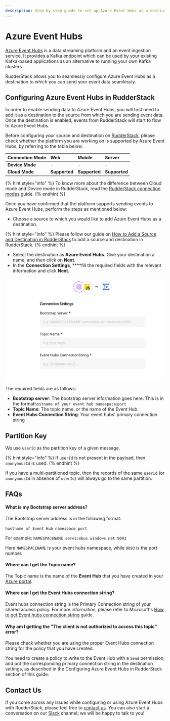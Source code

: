 ```yaml
---
description: Step-by-step guide to set up Azure Event Hubs as a destination in RudderStack
---
```


# Azure Event Hubs

[Azure Event Hubs](https://docs.microsoft.com/en-us/azure/event-hubs/) is a data streaming platform and an event ingestion service. It provides a Kafka endpoint which can be used by your existing Kafka-based applications as an alternative to running your own Kafka clusters.

RudderStack allows you to seamlessly configure Azure Event Hubs as a destination to which you can send your event data seamlessly.

## Configuring Azure Event Hubs in RudderStack

In order to enable sending data to Azure Event Hubs, you will first need to add it as a destination to the source from which you are sending event data. Once the destination is enabled, events from RudderStack will start to flow to Azure Event Hubs. 

Before configuring your source and destination on [RudderStack](https://app.rudderstack.com/), please check whether the platform you are working on is supported by Azure Event Hubs, by referring to the table below:

| **Connection Mode** | **Web** | **Mobile** | **Server** |
| :--- | :--- | :--- | :--- |
| **Device Mode** | - | - | - |
| **Cloud Mode** | **Supported** | **Supported** | **Supported** |

{% hint style="info" %}
 To know more about the difference between Cloud mode and Device mode in RudderStack, read the [RudderStack connection modes](https://docs.rudderstack.com/get-started/rudderstack-connection-modes) guide.
{% endhint %}

Once you have confirmed that the platform supports sending events to Azure Event Hubs, perform the steps as mentioned below:

* Choose a source to which you would like to add Azure Event Hubs as a destination.

{% hint style="info" %}
Please follow our guide on [How to Add a Source and Destination in RudderStack](https://docs.rudderstack.com/how-to-guides/adding-source-and-destination-rudderstack) to add a source and destination in RudderStack.
{% endhint %}

* Select the destination as **Azure Event Hubs**. Give your destination a name, and then click on **Next**.
* In the **Connection Settings**, ****fill the required fields with the relevant information and click **Next.**

![Azure Event Hubs Connection Settings](../.gitbook/assets/image%20%28100%29%20%281%29%20%281%29%20%281%29%20%281%29%20%281%29.png)

The required fields are as follows:

* **Bootstrap server**: The bootstrap server information goes here. This is in the format`hostname of your event hub namespace`:`port`
* **Topic Name**: The topic name, or the name of the Event Hub.
* **Event Hubs Connection String**: Your event hubs' primary connection string

## Partition Key

We use `userId` as the partition key of a given message. 

{% hint style="info" %}
If `userId` is not present in the payload, then `anonymousId` is used.
{% endhint %}

If you have a multi-partitioned topic, then the records of the same `userId` \(or `anonymousId` in absence of `userId`\) will always go to the same partition.

## FAQs

#### **What is my Bootstrap server address?**

The Bootstrap server address is in the following format:

`hostname of Event Hub namespace`: `port`

For example:  `NAMESPACENAME.servicebus.windows.net:9093` 

Here `NAMESPACENAME` is your event hubs namespace, while `9093` is the port number.

#### **Where can I get the Topic name?**

The Topic name is the name of the **Event Hub** that you have created in your [Azure portal](https://portal.azure.com).

#### **Where can I get the Event Hubs connection string?**

Event hubs connection string is the Primary Connection string of your shared access policy. For more information, please refer to Microsoft's [How to get Event hubs connection string](https://docs.microsoft.com/en-us/azure/event-hubs/event-hubs-get-connection-string) guide. 

#### **Why am I getting the "The client is not authorized to access this topic" error?**

Please check whether you are using the proper Event Hubs connection string for the policy that you have created. 

You need to create a policy to write to the Event Hub with a `Send` permission, and put the corresponding primary connection string in the destination settings, as described in the Configuring Azure Event Hubs in RudderStack section of this guide.

## Contact Us

If you come across any issues while configuring or using Azure Event Hubs with RudderStack, please feel free to [contact us](mailto:%20contact@rudderstack.com). You can also start a conversation on our [Slack](https://resources.rudderstack.com/join-rudderstack-slack) channel; we will be happy to talk to you!

